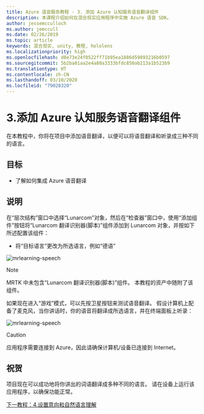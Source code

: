 ```yaml
---
title: Azure 语音服务教程 - 3. 添加 Azure 认知服务语音翻译组件
description: 本课程介绍如何在混合现实应用程序中实施 Azure 语音 SDK。
author: jessemcculloch
ms.author: jemccull
ms.date: 02/26/2019
ms.topic: article
keywords: 混合现实, unity, 教程, hololens
ms.localizationpriority: high
ms.openlocfilehash: d8e73e24f0522ff71b95ea1886d59893216b0597
ms.sourcegitcommit: 5b2ba01aa2e4a80a3333bfdc850ab213a1b523b9
ms.translationtype: HT
ms.contentlocale: zh-CN
ms.lasthandoff: 03/10/2020
ms.locfileid: "79028320"
---
```

# <a name="3-adding-the-azure-cognitive-services-speech-translation-component"></a>3.添加 Azure 认知服务语音翻译组件

在本教程中，你将在项目中添加语音翻译，以便可以将语音翻译和听录成三种不同的语言。

## <a name="objectives"></a>目标

* 了解如何集成 Azure 语音翻译

## <a name="instructions"></a>说明

在“层次结构”窗口中选择“Lunarcom”对象，然后在“检查器”窗口中，使用“添加组件”按钮将“Lunarcom 翻译识别器(脚本)”组件添加到 Lunarcom 对象，并按如下所述配置该组件：   

* 将“目标语言”更改为所选语言，例如“德语”  

![mrlearning-speech](images/mrlearning-speech/tutorial3-section1-step1-1.png)

> [!NOTE]
> MRTK 中未包含“Lunarcom 翻译识别器(脚本)”组件。 本教程的资产中随附了该组件。

如果现在进入“游戏”模式，可以先按卫星按钮来测试语音翻译。 假设计算机上配备了麦克风，当你讲话时，你的语音将翻译成所选语言，并在终端面板上听录：

![mrlearning-speech](images/mrlearning-speech/tutorial3-section1-step1-2.png)

> [!CAUTION]
> 应用程序需要连接到 Azure，因此请确保计算机/设备已连接到 Internet。

## <a name="congratulations"></a>祝贺

项目现在可以成功地将你讲出的词语翻译成多种不同的语言。 请在设备上运行该应用程序，以确保功能正常。

[下一教程：4.设置意向和自然语言理解](mrlearning-speechSDK-ch4.md)
